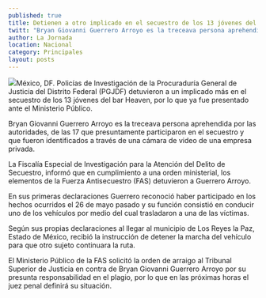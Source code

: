 ```yaml
---
published: true
title: Detienen a otro implicado en el secuestro de los 13 jóvenes del Heaven
twitt: "Bryan Giovanni Guerrero Arroyo es la treceava persona aprehendida por las autoridades, de las 17 que presuntamente participaron en el secuestro y que fueron identificados a través de una cámara de video de una empresa privada"
author: La Jornada
location: Nacional
category: Principales
layout: posts
---
```


![](http://i.imgur.com/4l27ZdHm.jpg)México, DF. Policías de Investigación de la Procuraduría General de Justicia del Distrito Federal (PGJDF) detuvieron a un implicado más en el secuestro de los 13 jóvenes del bar Heaven, por lo que ya fue presentado ante el Ministerio Público.

Bryan Giovanni Guerrero Arroyo es la treceava persona aprehendida por las autoridades, de las 17 que presuntamente participaron en el secuestro y que fueron identificados a través de una cámara de video de una empresa privada.

La Fiscalía Especial de Investigación para la Atención del Delito de Secuestro, informó que en cumplimiento a una orden ministerial, los elementos de la Fuerza Antisecuestro (FAS) detuvieron a Guerrero Arroyo.

En sus primeras declaraciones Guerrero reconoció haber participado en los hechos ocurridos el 26 de mayo pasado y su función consistió en conducir uno de los vehículos por medio del cual trasladaron a una de las víctimas.

Según sus propias declaraciones al llegar al municipio de Los Reyes la Paz, Estado de México, recibió la instrucción de detener la marcha del vehículo para que otro sujeto continuara la ruta.

El Ministerio Público de la FAS solicitó la orden de arraigo al Tribunal Superior de Justicia en contra de Bryan Giovanni Guerrero Arroyo por su presunta responsabilidad en el plagio, por lo que en las próximas horas el juez penal definirá su situación.
